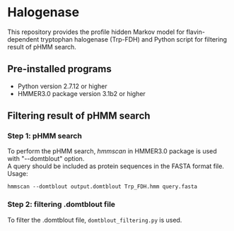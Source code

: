 # Halogenase
This repository provides the profile hidden Markov model for flavin-dependent tryptophan halogenase (Trp-FDH) and Python script for filtering result of pHMM search.

## Pre-installed programs
* Python version 2.7.12 or higher
* HMMER3.0 package version 3.1b2 or higher

## Filtering result of pHMM search
### Step 1: pHMM search
To perform the pHMM search, *hmmscan* in HMMER3.0 package is used with "--domtblout" option.   
A query should be included as protein sequences in the FASTA format file.   
Usage:   
```
hmmscan --domtblout output.domtblout Trp_FDH.hmm query.fasta
```

### Step 2: filtering .domtblout file
To filter the .domtblout file, ```domtblout_filtering.py``` is used.

